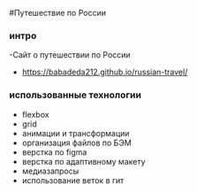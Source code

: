 #Путешествие по России
### интро
-Сайт о путешествии по России
- https://babadeda212.github.io/russian-travel/
### использованные технологии
- flexbox
- grid
- анимации и трансформации
- организация файлов по БЭМ
- верстка по figma
- верстка по адаптивному макету
- медиазапросы
- использование веток в гит
